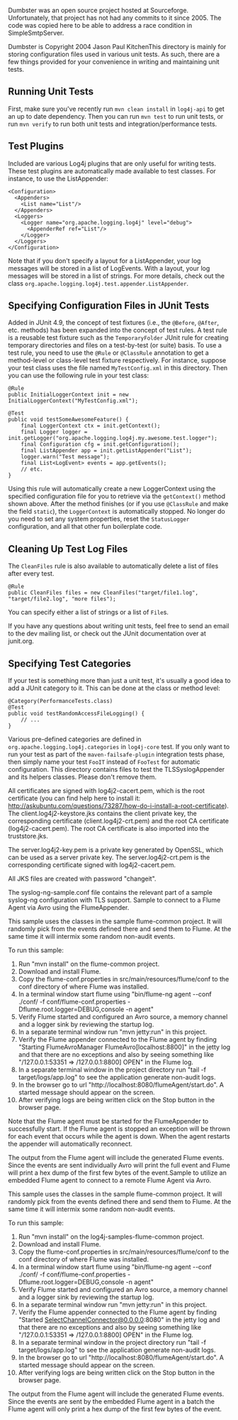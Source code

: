 Dumbster was an open source project hosted at Sourceforge. Unfortunately, that project has not had any commits
to it since 2005. The code was copied here to be able to address a race condition in SimpleSmtpServer.

Dumbster is Copyright 2004 Jason Paul KitchenThis directory is mainly for storing configuration files used in various unit tests. As such, there are a few things
provided for your convenience in writing and maintaining unit tests.

Running Unit Tests
------------------

First, make sure you've recently run `mvn clean install` in `log4j-api` to get an up to date dependency. Then you can
run `mvn test` to run unit tests, or run `mvn verify` to run both unit tests and integration/performance tests.

Test Plugins
------------

Included are various Log4j plugins that are only useful for writing tests. These test plugins are automatically made
available to test classes. For instance, to use the ListAppender:

    <Configuration>
      <Appenders>
        <List name="List"/>
      </Appenders>
      <Loggers>
        <Logger name="org.apache.logging.log4j" level="debug">
          <AppenderRef ref="List"/>
        </Logger>
      </Loggers>
    </Configuration>

Note that if you don't specify a layout for a ListAppender, your log messages will be stored in a list of LogEvents.
With a layout, your log messages will be stored in a list of strings. For more details, check out the class
`org.apache.logging.log4j.test.appender.ListAppender`.

Specifying Configuration Files in JUnit Tests
---------------------------------------------

Added in JUnit 4.9, the concept of test fixtures (i.e., the `@Before`, `@After`, etc. methods) has been expanded into
the concept of test rules. A test rule is a reusable test fixture such as the `TemporaryFolder` JUnit rule for creating
temporary directories and files on a test-by-test (or suite) basis. To use a test rule, you need to use the
`@Rule` or `@ClassRule` annotation to get a method-level or class-level test fixture respectively. For instance,
suppose your test class uses the file named `MyTestConfig.xml` in this directory. Then you can use the following rule
in your test class:

    @Rule
    public InitialLoggerContext init = new InitialLoggerContext("MyTestConfig.xml");

    @Test
    public void testSomeAwesomeFeature() {
        final LoggerContext ctx = init.getContext();
        final Logger logger = init.getLogger("org.apache.logging.log4j.my.awesome.test.logger");
        final Configuration cfg = init.getConfiguration();
        final ListAppender app = init.getListAppender("List");
        logger.warn("Test message");
        final List<LogEvent> events = app.getEvents();
        // etc.
    }

Using this rule will automatically create a new LoggerContext using the specified configuration file for you to
retrieve via the `getContext()` method shown above. After the method finishes (or if you use `@ClassRule` and make
the field `static`), the `LoggerContext` is automatically stopped. No longer do you need to set any system properties,
reset the `StatusLogger` configuration, and all that other fun boilerplate code.

Cleaning Up Test Log Files
--------------------------

The `CleanFiles` rule is also available to automatically delete a list of files after every test.

    @Rule
    public CleanFiles files = new CleanFiles("target/file1.log", "target/file2.log", "more files");

You can specify either a list of strings or a list of `File`s.

If you have any questions about writing unit tests, feel free to send an email to the dev mailing list, or check out
the JUnit documentation over at junit.org.

Specifying Test Categories
--------------------------

If your test is something more than just a unit test, it's usually a good idea to add a JUnit category to it. This
can be done at the class or method level:

    @Category(PerformanceTests.class)
    @Test
    public void testRandomAccessFileLogging() {
        // ...
    }

Various pre-defined categories are defined in `org.apache.logging.log4j.categories` in `log4j-core` test.
If you only want to run your test as part of the `maven-failsafe-plugin` integration tests phase, then simply name
your test `FooIT` instead of `FooTest` for automatic configuration.
This directory contains files to test the TLSSyslogAppender and its helpers classes. Please don't remove them.

All certificates are signed with log4j2-cacert.pem, which is the root certificate (you can find help here to install it:
http://askubuntu.com/questions/73287/how-do-i-install-a-root-certificate). The client.log4j2-keystore.jks contains the
client private key, the corresponding certificate (client.log4j2-crt.pem) and the root CA certificate 
(log4j2-cacert.pem). The root CA certificate is also imported into the truststore.jks.

The server.log4j2-key.pem is a private key generated by OpenSSL, which can be used as a server private key. The 
server.log4j2-crt.pem is the corresponding certificate signed with log4j2-cacert.pem.

All JKS files are created with password "changeit".

The syslog-ng-sample.conf file contains the relevant part of a sample syslog-ng configuration with TLS support.
Sample to connect to a Flume Agent via Avro using the FlumeAppender.

This sample uses the classes in the sample flume-common project. It will randomly pick from the events defined there
and send them to Flume. At the same time it will intermix some random non-audit events.

To run this sample:
1. Run "mvn install" on the flume-common project.
2. Download and install Flume.
3. Copy the flume-conf.properties in src/main/resources/flume/conf to the conf directory of where Flume was installed.
4. In a terminal window start flume using "bin/flume-ng agent --conf ./conf/ -f conf/flume-conf.properties -Dflume.root.logger=DEBUG,console -n agent"
5. Verify Flume started and configured an Avro source, a memory channel and a logger sink by reviewing the startup log.
6. In a separate terminal window run "mvn jetty:run" in this project.
7. Verify the Flume appender connected to the Flume agent by finding "Starting FlumeAvroManager FlumeAvro[localhost:8800]"
   in the jetty log and that there are no exceptions and also by seeing something like
    "/127.0.0.1:53351 => /127.0.0.1:8800] OPEN" in the Flume log.
8. In a separate terminal window in the project directory run "tail -f target/logs/app.log" to see the application
   generate non-audit logs.
9. In the browser go to url "http://localhost:8080/flumeAgent/start.do". A started message should appear on the screen.
10. After verifying logs are being written click on the Stop button in the browser page.

Note that the Flume agent must be started for the FlumeAppender to successfully start. If the Flume agent is stopped
an exception will be thrown for each event that occurs while the agent is down. When the agent restarts the
appender will automatically reconnect.

The output from the Flume agent will include the generated Flume events. Since the events are sent individually
Avro will print the full event and Flume will print a hex dump of the first few bytes of the event.Sample to utilize an embedded Flume agent to connect to a remote Flume Agent via Avro.

This sample uses the classes in the sample flume-common project. It will randomly pick from the events defined there
and send them to Flume. At the same time it will intermix some random non-audit events.

To run this sample:
1. Run "mvn install" on the log4j-samples-flume-common project.
2. Download and install Flume.
3. Copy the flume-conf.properties in src/main/resources/flume/conf to the conf directory of where Flume was installed.
4. In a terminal window start flume using "bin/flume-ng agent --conf ./conf/ -f conf/flume-conf.properties -Dflume.root.logger=DEBUG,console -n agent"
5. Verify Flume started and configured an Avro source, a memory channel and a logger sink by reviewing the startup log.
6. In a separate terminal window run "mvn jetty:run" in this project.
7. Verify the Flume appender connected to the Flume agent by finding "Started SelectChannelConnector@0.0.0.0:8080"
   in the jetty log and that there are no exceptions and also by seeing something like
    "/127.0.0.1:53351 => /127.0.0.1:8800] OPEN" in the Flume log.
8. In a separate terminal window in the project directory run "tail -f target/logs/app.log" to see the application
   generate non-audit logs.
9. In the browser go to url "http://localhost:8080/flumeAgent/start.do". A started message should appear on the screen.
10. After verifying logs are being written click on the Stop button in the browser page.

The output from the Flume agent will include the generated Flume events. Since the events are sent by the embedded
Flume agent in a batch the Flume agent will only print a hex dump of the first few bytes of the event.